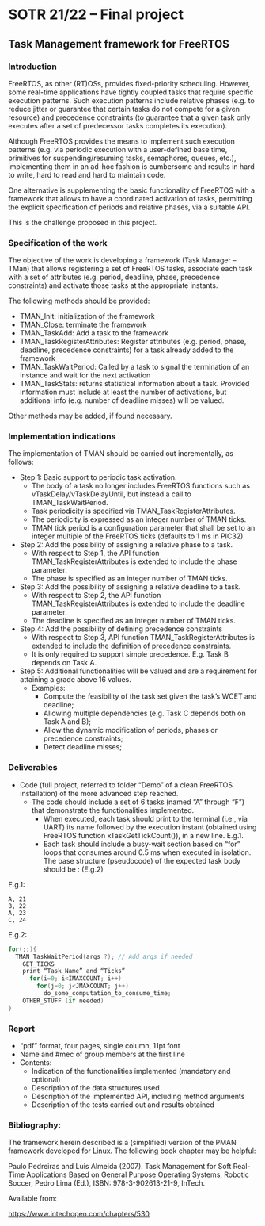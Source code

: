 # SOTR 21/22 – Final project
## Task Management framework for FreeRTOS

### Introduction
FreeRTOS, as other (RT)OSs, provides fixed-priority scheduling. However, some real-time applications
have tightly coupled tasks that require specific execution patterns. Such execution patterns include
relative phases (e.g. to reduce jitter or guarantee that certain tasks do not compete for a given resource)
and precedence constraints (to guarantee that a given task only executes after a set of predecessor tasks
completes its execution).

Although FreeRTOS provides the means to implement such execution patterns (e.g. via periodic
execution with a user-defined base time, primitives for suspending/resuming tasks, semaphores,
queues, etc.), implementing them in an ad-hoc fashion is cumbersome and results in hard to write, hard
to read and hard to maintain code.

One alternative is supplementing the basic functionality of FreeRTOS with a framework that allows to
have a coordinated activation of tasks, permitting the explicit specification of periods and relative
phases, via a suitable API.

This is the challenge proposed in this project.

### Specification of the work

The objective of the work is developing a framework (Task Manager – TMan) that allows registering a
set of FreeRTOS tasks, associate each task with a set of attributes (e.g. period, deadline, phase,
precedence constraints) and activate those tasks at the appropriate instants.

The following methods should be provided:

- TMAN_Init: initialization of the framework
- TMAN_Close: terminate the framework
- TMAN_TaskAdd: Add a task to the framework
- TMAN_TaskRegisterAttributes: Register attributes (e.g. period, phase, deadline, precedence
constraints) for a task already added to the framework
- TMAN_TaskWaitPeriod: Called by a task to signal the termination of an instance and wait for
the next activation
- TMAN_TaskStats: returns statistical information about a task. Provided information must
include at least the number of activations, but additional info (e.g. number of deadline misses)
will be valued.

Other methods may be added, if found necessary.

### Implementation indications

The implementation of TMAN should be carried out incrementally, as follows:
- Step 1: Basic support to periodic task activation.
  * The body of a task no longer includes FreeRTOS functions such as
vTaskDelay/vTaskDelayUntil, but instead a call to TMAN_TaskWaitPeriod.
  * Task periodicity is specified via TMAN_TaskRegisterAttributes.
  * The periodicity is expressed as an integer number of TMAN ticks.
  * TMAN tick period is a configuration parameter that shall be set to an integer multiple of the
FreeRTOS ticks (defaults to 1 ms in PIC32)
- Step 2: Add the possibility of assigning a relative phase to a task.
  * With respect to Step 1, the API function TMAN_TaskRegisterAttributes is extended to
include the phase parameter.
  * The phase is specified as an integer number of TMAN ticks.
- Step 3: Add the possibility of assigning a relative deadline to a task.
  * With respect to Step 2, the API function TMAN_TaskRegisterAttributes is extended to
include the deadline parameter.
  * The deadline is specified as an integer number of TMAN ticks.
- Step 4: Add the possibility of defining precedence constraints
  * With respect to Step 3, API function TMAN_TaskRegisterAttributes is extended to include
the definition of precedence constraints.
  * It is only required to support simple precedence. E.g. Task B depends on Task A.
- Step 5: Additional functionalities will be valued and are a requirement for attaining a grade
above 16 values.
  * Examples:
    + Compute the feasibility of the task set given the task’s WCET and deadline;
    + Allowing multiple dependencies (e.g. Task C depends both on Task A and B);
    + Allow the dynamic modification of periods, phases or precedence constraints;
    + Detect deadline misses;

### Deliverables

- Code (full project, referred to folder “Demo” of a clean FreeRTOS installation) of the more
advanced step reached.
  * The code should include a set of 6 tasks (named “A” through “F”) that demonstrate the
functionalities implemented.
    + When executed, each task should print to the terminal (i.e., via UART) its name
followed by the execution instant (obtained using FreeRTOS function
xTaskGetTickCount()), in a new line. E.g.1.
    + Each task should include a busy-wait section based on “for” loops that consumes around
0.5 ms when executed in isolation. The base structure (pseudocode) of the expected task
body should be : (E.g.2)

E.g.1:
```
A, 21
B, 22
A, 23
C, 24
```
E.g.2:
```C
for(;;){
  TMAN_TaskWaitPeriod(args ?); // Add args if needed
    GET_TICKS
    print “Task Name” and “Ticks”
      for(i=0; i<IMAXCOUNT; i++)
        for(j=0; j<JMAXCOUNT; j++)
          do_some_computation_to_consume_time;
    OTHER_STUFF (if needed)
}
```

### Report
- “pdf” format, four pages, single column, 11pt font
- Name and #mec of group members at the first line
- Contents:
  * Indication of the functionalities implemented (mandatory and optional)
  * Description of the data structures used
  * Description of the implemented API, including method arguments
  * Description of the tests carried out and results obtained

### Bibliography:
The framework herein described is a (simplified) version of the PMAN framework developed for
Linux. The following book chapter may be helpful:

Paulo Pedreiras and Luis Almeida (2007). Task Management for Soft Real-Time Applications Based on
General Purpose Operating Systems, Robotic Soccer, Pedro Lima (Ed.), ISBN: 978-3-902613-21-9,
InTech.

Available from:

https://www.intechopen.com/chapters/530
